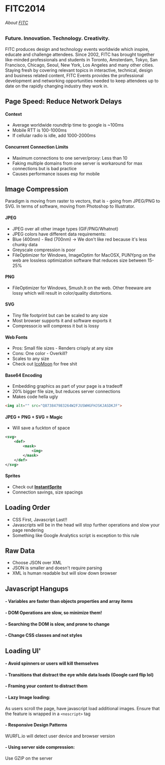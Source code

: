 FITC2014
========


###### About [FITC](http://fitc.ca/)
### Future. Innovation. Technology. Creativity.

FITC produces design and technology events worldwide which inspire, educate and challenge attendees. Since 2002, FITC has brought together like-minded professionals and students in Toronto, Amsterdam, Tokyo, San Francisco, Chicago, Seoul, New York, Los Angeles and many other cities. Staying fresh by covering relevant topics in interactive, technical, design and business related content, FITC Events provides the professional development and networking opportunities needed to keep attendees up to date on the rapidly changing industry they work in.


## Page Speed: Reduce Network Delays

#### Context
- Average worldwide roundtrip time to google is ~100ms
- Mobile RTT is 100-1000ms
- If cellular radio is idle, add 1000-2000ms

#### Concurrent Connection Limits
- Maximum connections to one server/proxy: Less than 10
- Faking multiple domains from one server is workaround for max connections but is bad practice 
- Causes performance issues esp for mobile

## Image Compression
Paradigm is moving from raster to vectors, that is - going from JPEG/PNG to SVG. In terms of software, moving from Photoshop to Illustrator.

#### JPEG
- JPEG over all other image types (GIF/PNG/Whatnot)
- JPEG colors have different data requirements: 
- Blue (400nm) - Red (700nm) -> We don't like red because it's less chunky data
- Greyscale compression is poor
- FileOptimizer for Windows, ImageOptim for MacOSX, PUNYpng on the web are lossless optimization software that reduces size between 15-25%

#### PNG
- FileOptimizer for Windows, Smush.It on the web. Other freeware are lossy which will result in color/quality distortions.

#### SVG
- Tiny file footprint but can be scaled to any size
- Most browser supports it and software exports it
- Compressor.io will compress it but is lossy

#### Web Fonts
- Pros: Small file sizes - Renders crisply at any size
- Cons: One color - Overkill?
- Scales to any size
- Check out [IcoMoon](https://icomoon.io) for free shit

#### Base64 Encoding
- Embedding graphics as part of your page is a tradeoff
- 20% bigger file size, but reduces server connections
- Makes code hella ugly
```HTML
<img alt="" src="Q873847983264W2FJUSWHGFHJSKJASDKJF">
```
#### JPEG + PNG + SVG = Magic
- Will save a fuckton of space

```xml
<svg>
	<def>
		<mask>
			<img>
		</mask>
	</def>
</svg>
```
#### Sprites
- Check out [**InstantSprite**](http://instantsprite.com)
- Connection savings, size spacings

## Loading Order
- CSS First, Javascript Last!!
- Javascripts will be in the head will stop further operations and slow your page rendering
- Something like Google Analytics script is exception to this rule

## Raw Data
- Choose JSON over XML
- JSON is smaller and doesn't require parsing
- XML is human readable but will slow down browser

## Javascript Hangups
#### - Variables are faster than objects properties and array items
#### - DOM Operations are slow, so minimize them!
#### - Searching the DOM is slow, and prone to change
#### - Change CSS classes and not styles

## Loading UI'
#### - Avoid spinners or users will kill themselves
#### - Transitions that distract the eye while data loads (Google card flip lol)
#### - Framing your content to distract them
#### - Lazy Image loading:
   As users scroll the page, have javascript load additional images.
Ensure that the feature is wrapped in a `<noscript>` tag
#### - Responsive Design Patterns
   WURFL.io will detect user device and browser version
#### - Using server side compression:
   Use GZIP on the server


